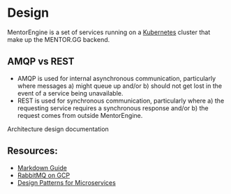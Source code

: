 # Design

MentorEngine is a set of services running on a [Kubernetes](https://kubernetes.io/) cluster that make up the MENTOR.GG backend.


## AMQP vs REST
- AMQP is used for internal asynchronous communication, particularly where messages a) might queue up and/or b) should not get lost in the event of a service being unavailable.
- REST is used for synchronous communication, particularly where a) the requesting service requires a synchronous response and/or b) the request comes from outside MentorEngine.

Architecture design documentation


## Resources:

- [Markdown Guide](https://about.gitlab.com/handbook/product/technical-writing/markdown-guide/)
- [RabbitMQ on GCP](https://github.com/GoogleCloudPlatform/click-to-deploy/blob/master/k8s/rabbitmq/README.md)
- [Design Patterns for Microservices](https://dzone.com/articles/design-patterns-for-microservices)

